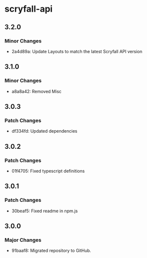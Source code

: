 # scryfall-api

## 3.2.0

### Minor Changes

-   2a4d89a: Update Layouts to match the latest Scryfall API version

## 3.1.0

### Minor Changes

-   a8a8a42: Removed Misc

## 3.0.3

### Patch Changes

-   df334fd: Updated dependencies

## 3.0.2

### Patch Changes

-   01f4705: Fixed typescript definitions

## 3.0.1

### Patch Changes

-   30beaf5: Fixed readme in npm.js

## 3.0.0

### Major Changes

-   91baaf8: Migrated repository to GitHub.
